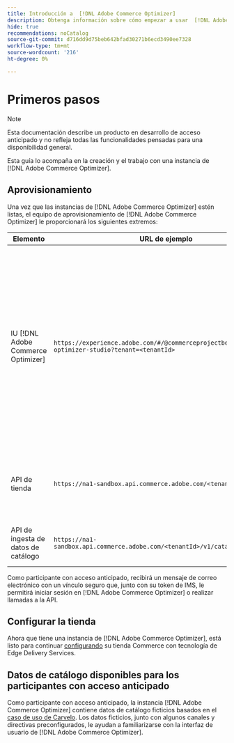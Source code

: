 ```yaml
---
title: Introducción a  [!DNL Adobe Commerce Optimizer]
description: Obtenga información sobre cómo empezar a usar  [!DNL Adobe Commerce Optimizer].
hide: true
recommendations: noCatalog
source-git-commit: d716dd9d75beb642bfad30271b6ecd3490ee7328
workflow-type: tm+mt
source-wordcount: '216'
ht-degree: 0%

---
```


# Primeros pasos

>[!NOTE]
>
>Esta documentación describe un producto en desarrollo de acceso anticipado y no refleja todas las funcionalidades pensadas para una disponibilidad general.

Esta guía lo acompaña en la creación y el trabajo con una instancia de [!DNL Adobe Commerce Optimizer].

<!--Click the tabs below to see high-level workflow overviews for the following user types:

- Administrators
- Merchants
- Developers

>[!BEGINTABS]

>[!TAB Administrator and merchant workflow]

This diagram provides a high-level overview of how administrators and merchants access and manage [!DNL Adobe Commerce Optimizer] instances. See the [Adobe Admin Console Guide](https://helpx.adobe.com/enterprise/admin-guide.html) for more information about administrator workflows.

NEED DIAGRAM

>[!TAB Developer workflow]

This diagram provides a high-level overview of how developers create integrations for [!DNL Adobe Commerce Optimizer] using App Builder. See the [API documentation](https://developer.adobe.com/commerce/services/cloud/) for more information.

NEED DIAGRAM

>[!ENDTABS]
-->

## Aprovisionamiento

Una vez que las instancias de [!DNL Adobe Commerce Optimizer] estén listas, el equipo de aprovisionamiento de [!DNL Adobe Commerce Optimizer] le proporcionará los siguientes extremos:

| Elemento | URL de ejemplo | Finalidad |
|---|---|---|
| IU [!DNL Adobe Commerce Optimizer] | `https://experience.adobe.com/#/@commerceprojectbeacon/commerce-optimizer-studio?tenant=<tenantId>` | Acceder a la interfaz de usuario de Commerce Optimizer para administrar el catálogo en:<br>1. Reglas de comercialización (descubrimiento de productos, recomendaciones de productos).<br>2. Administración de catálogos (creación de canales y directivas).<br>3. Perspectivas de datos (vea el estado de ingesta de datos del catálogo). |
| API de tienda | `https://na1-sandbox.api.commerce.adobe.com/<tenantId>/graphql` | Acceda a las API necesarias para configurar su tienda de Commerce con tecnología de Edge Delivery Services. |
| API de ingesta de datos de catálogo | `https://na1-sandbox.api.commerce.adobe.com/<tenantId>/v1/catalog/<entity>` | Acceda a las API necesarias para introducir los datos del catálogo. |

Como participante con acceso anticipado, recibirá un mensaje de correo electrónico con un vínculo seguro que, junto con su token de IMS, le permitirá iniciar sesión en [!DNL Adobe Commerce Optimizer] o realizar llamadas a la API.

## Configurar la tienda

Ahora que tiene una instancia de [!DNL Adobe Commerce Optimizer], está listo para continuar [configurando](./storefront.md) su tienda Commerce con tecnología de Edge Delivery Services.

## Datos de catálogo disponibles para los participantes con acceso anticipado

Como participante con acceso anticipado, la instancia [!DNL Adobe Commerce Optimizer] contiene datos de catálogo ficticios basados en el [caso de uso de Carvelo](./use-case/admin-use-case.md). Los datos ficticios, junto con algunos canales y directivas preconfigurados, le ayudan a familiarizarse con la interfaz de usuario de [!DNL Adobe Commerce Optimizer].

<!--Ingest catalog data

By default, [!DNL Adobe Commerce Optimizer] instances do not include any product data.

See the [Ingestion API](https://developer-stage.adobe.com/commerce/services/composable-catalog/data-ingestion/using-the-api/) documentation to learn how you can import your catalog data into [!DNL Adobe Commerce Optimizer].

The catalog data that you ingest is visible in the [data insights](./insights-overview.md) page. Additionally, you can use the [Catalog](./catalog-overview.md) page to define the channels and policies.-->
